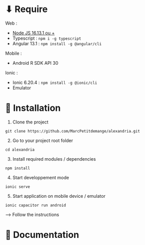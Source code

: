 # ⬇ Require

Web :
* [Node JS 16.13.1 ou +](https://nodejs.org/en/download/)
* Typescript : `npm i -g typescript`
* Angular 13.1 : `npm install -g @angular/cli` 

Mobile :
* Android R SDK API 30 

Ionic :
* Ionic 6.20.4 : `npm install -g @ionic/cli`
* Emulator 

# 🔨 Installation

1. Clone the project
```git
git clone https://github.com/MarcPetitdemange/alexandria.git
```

2. Go to your project root folder 
```shell
cd alexandria
```

3. Install required modules / dependencies
```node
npm install
```

4. Start developpement mode
```ionic
ionic serve
```

5. Start application on mobile device / emulator
```ionic
ionic capacitor run android
```
--> Follow the instructions

# 📄 Documentation



